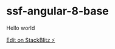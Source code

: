 # ssf-angular-8-base
Hello world

[Edit on StackBlitz ⚡️](https://stackblitz.com/edit/ssf-angular-8-base)
